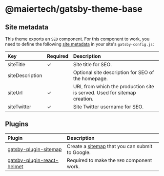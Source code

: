 # @maiertech/gatsby-theme-base

## Site metadata

This theme exports an `SEO` component. For this component to work, you need to
define the following
[site metadata](https://www.gatsbyjs.com/docs/gatsby-config/#sitemetadata) in
your site's `gatsby-config.js`:

| Key             | Required | Description                                                              |
| :-------------- | :------- | :----------------------------------------------------------------------- |
| siteTitle       | ✓        | Site title for SEO.                                                      |
| siteDescription |          | Optional site description for SEO of the homepage.                       |
| siteUrl         | ✓        | URL from which the production site is served. Used for sitemap creation. |
| siteTwitter     | ✓        | Site Twitter username for SEO.                                           |

## Plugins

| Plugin                                                                                     | Description                                                                                                             |
| :----------------------------------------------------------------------------------------- | :---------------------------------------------------------------------------------------------------------------------- |
| [gatsby-plugin-sitemap](https://www.gatsbyjs.com/plugins/gatsby-plugin-sitemap/)           | Create a [sitemap](https://developers.google.com/search/docs/advanced/sitemaps/overview) that you can submit to Google. |
| [gatsby-plugin-react-helmet](https://www.gatsbyjs.com/plugins/gatsby-plugin-react-helmet/) | Required to make the `SEO` component work.                                                                              |
